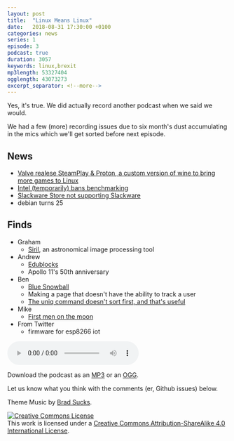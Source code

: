 ```yaml
---
layout: post
title:  "Linux Means Linux"
date:   2018-08-31 17:30:00 +0100
categories: news
series: 1
episode: 3
podcast: true
duration: 3057
keywords: linux,brexit
mp3length: 53327404
ogglength: 43073273
excerpt_separator: <!--more-->
---
```


Yes, it's true. We did actually record another podcast when we said we would.

<!--more-->

We had a few (more) recording issues due to six month's dust accumulating in the mics which we'll get sorted before next episode.

## News
* [Valve realese SteamPlay & Proton, a custom version of wine to bring more games to Linux](https://steamcommunity.com/games/221410#announcements/detail/1696055855739350561
)
* [Intel (temporarily) bans benchmarking](https://perens.com/2018/08/22/new-intel-microcode-license-restriction-is-not-acceptable/)
* [Slackware Store not supporting Slackware](https://www.linuxquestions.org/questions/slackware-14/donating-to-slackware-4175634729/#post5882751)
* debian turns 25

## Finds
* Graham
  * [Siril](https://free-astro.org/index.php/Siril), an astronomical image processing tool
* Andrew 
  * [Edublocks](https://edublocks.org/)
  * Apollo 11's 50th anniversary
* Ben
  * [Blue Snowball](https://www.bluedesigns.com/products/snowball/)
  * Making a page that doesn't have the ability to track a user
  * [The uniq command doesn't sort first, and that's useful](https://linux.die.net/man/1/uniq)
* Mike
  * [First men on the moon](https://www.firstmenonthemoon.com/)
* From Twitter
  * firmware for esp8266 iot

<audio controls>
  <source src="http://bugreport.co.uk/assets/bugreport_s1e3.ogg" type="audio/ogg">
  <source src="http://bugreport.co.uk/assets/bugreport_s1e3.mp3" type="audio/mpeg">
</audio>

Download the podcast as an [MP3](http://bugreport.co.uk/assets/bugreport_s1e3.mp3) or an [OGG](http://bugreport.co.uk/assets/bugreport_s1e3.ogg).

Let us know what you think with the comments (er, Github issues) below.

Theme Music by [Brad Sucks](http://www.bradsucks.net/).

<a rel="license" href="http://creativecommons.org/licenses/by-sa/4.0/"><img alt="Creative Commons License" style="border-width:0" src="https://i.creativecommons.org/l/by-sa/4.0/88x31.png" /></a><br />This work is licensed under a <a rel="license"  href="http://creativecommons.org/licenses/by-sa/4.0/">Creative Commons Attribution-ShareAlike 4.0 International License</a>.

